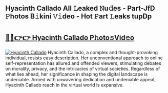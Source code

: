## Hyacinth Callado All 𝙻eaked 𝙽u𝚍es - Part-JfD 𝙿hotos B𝚒kini 𝚅𝚒deo - Hot 𝙿art 𝙻eaks tupDp

# <h2><a href="http://ld0sglk.urlbe.top/?page=Hyacinth+Callado">🔗🔗👉👉 Hyacinth Callado P𝚑oto𝚜Vid𝚎o</a></h2>

[![Hyacinth Callado](https://i.imgur.com/eBuTRDB.gif)](http://ld0sglk.urlbe.top/?page=Hyacinth+Callado)
Hyacinth Callado, a complex and thought-provoking individual, resists easy description. Her unconventional approach to online self-representation has allured and offended viewers, stimulating debates on morality, privacy, and the intricacies of virtual societies. Regardless of what lies ahead, her significance in shaping the digital landscape is undeniable. Armed with unwavering dedication and undeniable appeal, Hyacinth Callado reach in the virtual world is expansive.
